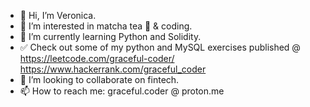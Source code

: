 - 👋 Hi, I’m Veronica.
- 👀 I’m interested in matcha tea 🍵 & coding.
- 🌱 I’m currently learning Python and Solidity.
- ✅ Check out some of my python and MySQL exercises published @ https://leetcode.com/graceful-coder/ https://www.hackerrank.com/graceful_coder
- 💞️ I’m looking to collaborate on fintech.
- 📫 How to reach me: graceful.coder @ proton.me

<!---
graceful-coder/graceful-coder is a ✨ special ✨ repository because its `README.md` (this file) appears on your GitHub profile.
You can click the Preview link to take a look at your changes.
--->
